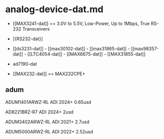 
# analog-device-dat.md


- [[MAX3241-dat]] == 3.0V to 5.5V, Low-Power, Up to 1Mbps, True RS-232 Transceivers

- [{RS232-dat}]


- [[ds3231-dat]] - [[max30102-dat]] - [[max31865-dat]] - [[max98357-dat]] - [[LTC4054-dat]] - [[MAX6675-dat]] - [[MAX31855-dat]]


- ad7190-dat

- [[MAX232-dat]] == MAX232CPE+


## adum 

ADUM1401ARWZ-RL ADI 2024+ 0.65usd

AD8221BRZ-R7 ADI 2024+ 2usd    

ADUM3402ARWZ-RL ADI 2021+ 2.7usd

ADUM5000ARWZ-RL ADI 2022+ 2.52usd